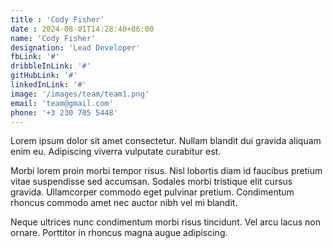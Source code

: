 ```yaml
---
title : 'Cody Fisher'
date : 2024-08-01T14:28:40+06:00
name: 'Cody Fisher'
designation: 'Lead Developer'
fbLink: '#'
dribbleInLink: '#'
gitHubLink: '#'
linkedInLink: '#'
image: '/images/team/team1.png'
email: 'team@gmail.com'
phone: '+3 230 705 5448'
---
```

Lorem ipsum dolor sit amet consectetur. Nullam blandit dui gravida aliquam enim eu. Adipiscing viverra vulputate curabitur est.
 
Morbi lorem proin morbi tempor risus. Nisl lobortis diam id faucibus pretium vitae suspendisse sed accumsan. Sodales morbi tristique elit cursus gravida. Ullamcorper commodo eget pulvinar pretium. Condimentum rhoncus commodo amet nec auctor nibh vel mi blandit. 

Neque ultrices nunc condimentum morbi risus tincidunt. Vel arcu lacus non ornare. Porttitor in rhoncus magna augue adipiscing.